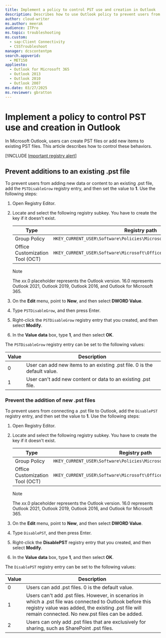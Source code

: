 ```yaml
---
title: Implement a policy to control PST use and creation in Outlook
description: Describes how to use Outlook policy to prevent users from adding new items to a .pst file and to prevent users from creating new .pst files.
author: cloud-writer
ms.author: meerak
audience: ITPro
ms.topic: troubleshooting
ms.custom: 
  - sap:Client Connectivity
  - CSSTroubleshoot
manager: dcscontentpm
search.appverid: 
  - MET150
appliesto: 
  - Outlook for Microsoft 365
  - Outlook 2013
  - Outlook 2010
  - Outlook 2007
ms.date: 03/27/2025
ms.reviewer: gbratton
---
```


# Implement a policy to control PST use and creation in Outlook

In Microsoft Outlook, users can create PST files or add new items to existing PST files. This article describes how to control these behaviors.

[!INCLUDE [Important registry alert](../../includes/registry-important-alert.md)]

## Prevent additions to an existing .pst file

To prevent users from adding new data or content to an existing .pst file, add the `PSTDisableGrow` registry entry, and then set the value to **1**. Use the following steps:

1. Open Registry Editor.
1. Locate and select the following registry subkey. You have to create the key if it doesn't exist.

   |Type|Registry path|
   |-|-|
   |Group Policy|`HKEY_CURRENT_USER\Software\Policies\Microsoft\Office\xx.0\Outlook\PST`|
   |Office Customization Tool (OCT)|`HKEY_CURRENT_USER\Software\Microsoft\Office\xx.0\Outlook\PST`|

   > [!NOTE]
   > The *xx*.0 placeholder represents the Outlook version. 16.0 represents Outlook 2021, Outlook 2019, Outlook 2016, and Outlook for Microsoft 365.

1. On the **Edit** menu, point to **New**, and then select **DWORD Value**.
1. Type `PSTDisableGrow`, and then press Enter.
1. Right-click the `PSTDisableGrow` registry entry that you created, and then select **Modify**.
1. In the **Value data** box, type **1**, and then select **OK**.

The `PSTDisableGrow` registry entry can be set to the following values:

|Value|Description|
|-|-|
|0|User can add new items to an existing .pst file. 0 is the default value.|
|1|User can't add new content or data to an existing .pst file.|

### Prevent the addition of new .pst files

To prevent users from connecting a .pst file to Outlook, add the `DisablePST` registry entry, and then set the value to **1**. Use the following steps:

1. Open Registry Editor.
1. Locate and select the following registry subkey. You have to create the key if it doesn't exist.

   |Type|Registry path|
   |-|-|
   |Group Policy|`HKEY_CURRENT_USER\Software\Policies\Microsoft\Office\xx.0\Outlook`|
   |Office Customization Tool (OCT)|`HKEY_CURRENT_USER\Software\Microsoft\Office\xx.0\Outlook`|

   > [!NOTE]
   > The *xx*.0 placeholder represents the Outlook version. 16.0 represents Outlook 2021, Outlook 2019, Outlook 2016, and Outlook for Microsoft 365.

1. On the **Edit** menu, point to **New**, and then select **DWORD Value**.
1. Type `DisablePST`, and then press Enter.
1. Right-click the **DisablePST** registry entry that you created, and then select **Modify**.
1. In the **Value data** box, type **1**, and then select **OK**.

The `DisablePST` registry entry can be set to the following values:

|Value|Description|
|-|-|
|0|Users can add .pst files. 0 is the default value.|
|1|Users can't add .pst files. However, in scenarios in which a .pst file was connected to Outlook before this registry value was added, the existing .pst file will remain connected. No new.pst files can be added.|
|2|Users can only add .pst files that are exclusively for sharing, such as SharePoint .pst files.|
